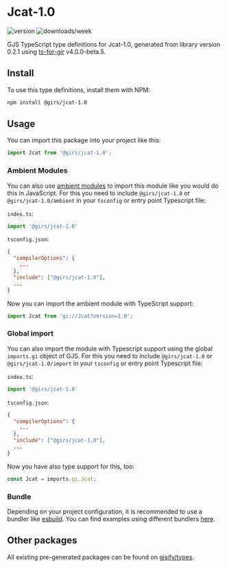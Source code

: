 
# Jcat-1.0

![version](https://img.shields.io/npm/v/@girs/jcat-1.0)
![downloads/week](https://img.shields.io/npm/dw/@girs/jcat-1.0)


GJS TypeScript type definitions for Jcat-1.0, generated from library version 0.2.1 using [ts-for-gir](https://github.com/gjsify/ts-for-gir) v4.0.0-beta.5.


## Install

To use this type definitions, install them with NPM:
```bash
npm install @girs/jcat-1.0
```

## Usage

You can import this package into your project like this:
```ts
import Jcat from '@girs/jcat-1.0';
```

### Ambient Modules

You can also use [ambient modules](https://github.com/gjsify/ts-for-gir/tree/main/packages/cli#ambient-modules) to import this module like you would do this in JavaScript.
For this you need to include `@girs/jcat-1.0` or `@girs/jcat-1.0/ambient` in your `tsconfig` or entry point Typescript file:

`index.ts`:
```ts
import '@girs/jcat-1.0'
```

`tsconfig.json`:
```json
{
  "compilerOptions": {
    ...
  },
  "include": ["@girs/jcat-1.0"],
  ...
}
```

Now you can import the ambient module with TypeScript support: 

```ts
import Jcat from 'gi://Jcat?version=1.0';
```

### Global import

You can also import the module with Typescript support using the global `imports.gi` object of GJS.
For this you need to include `@girs/jcat-1.0` or `@girs/jcat-1.0/import` in your `tsconfig` or entry point Typescript file:

`index.ts`:
```ts
import '@girs/jcat-1.0'
```

`tsconfig.json`:
```json
{
  "compilerOptions": {
    ...
  },
  "include": ["@girs/jcat-1.0"],
  ...
}
```

Now you have also type support for this, too:

```ts
const Jcat = imports.gi.Jcat;
```

### Bundle

Depending on your project configuration, it is recommended to use a bundler like [esbuild](https://esbuild.github.io/). You can find examples using different bundlers [here](https://github.com/gjsify/ts-for-gir/tree/main/examples).

## Other packages

All existing pre-generated packages can be found on [gjsify/types](https://github.com/gjsify/types).

